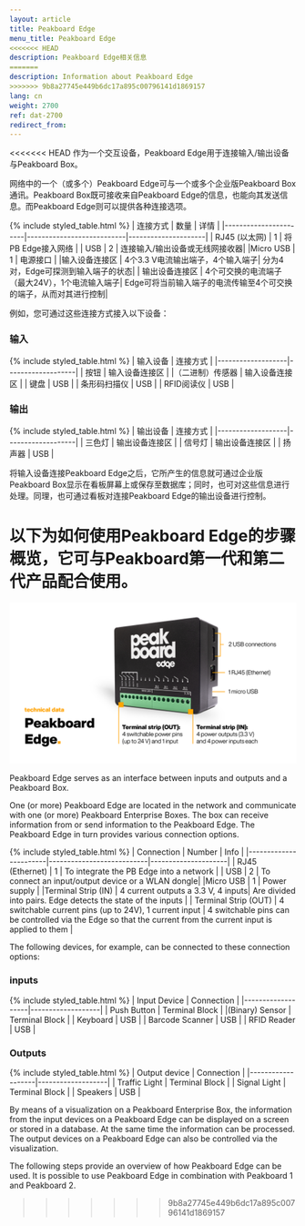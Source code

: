 ```yaml
---
layout: article
title: Peakboard Edge
menu_title: Peakboard Edge 
<<<<<<< HEAD
description: Peakboard Edge相关信息
=======
description: Information about Peakboard Edge
>>>>>>> 9b8a27745e449b6dc17a895c00796141d1869157
lang: cn
weight: 2700
ref: dat-2700
redirect_from:
---
```


<<<<<<< HEAD
作为一个交互设备，Peakboard Edge用于连接输入/输出设备与Peakboard Box。

网络中的一个（或多个）Peakboard Edge可与一个或多个企业版Peakboard Box通讯。Peakboard Box既可接收来自Peakboard Edge的信息，也能向其发送信息。而Peakboard Edge则可以提供各种连接选项。

{% include styled_table.html %}
| 连接方式 | 数量 | 详情 |
|-----------------------|---------------------------|---------------------|
| RJ45 (以太网) | 1 | 将PB Edge接入网络 |
| USB | 2 | 连接输入/输出设备或无线网接收器|
|Micro USB | 1 | 电源接口 |
|输入设备连接区 | 4个3.3 V电流输出端子，4个输入端子| 分为4对，Edge可探测到输入端子的状态|
| 输出设备连接区 | 4个可交换的电流端子（最大24V），1个电流输入端子| Edge可将当前输入端子的电流传输至4个可交换的端子，从而对其进行控制|


例如，您可通过这些连接方式接入以下设备：


### 输入

{% include styled_table.html %}
| 输入设备 | 连接方式 |
|-------------------|-------------------|
| 按钮 | 输入设备连接区 |
|（二进制）传感器 | 输入设备连接区 |
| 键盘 | USB |
| 条形码扫描仪 | USB |
| RFID阅读仪 | USB |


### 输出

{% include styled_table.html %}
| 输出设备 | 连接方式 |
|-------------------|-------------------|
| 三色灯 | 输出设备连接区 |
| 信号灯 | 输出设备连接区 |
| 扬声器 | USB |


将输入设备连接Peakboard Edge之后，它所产生的信息就可通过企业版Peakboard Box显示在看板屏幕上或保存至数据库；同时，也可对这些信息进行处理。同理，也可通过看板对连接Peakboard Edge的输出设备进行控制。 

以下为如何使用Peakboard Edge的步骤概览，它可与Peakboard第一代和第二代产品配合使用。
=======
![Peakboard Edge](/assets/images/data-sources/peakboard-edge/peakboard-edge_technical-details_en.png)

Peakboard Edge serves as an interface between inputs and outputs and a Peakboard Box. 

One (or more) Peakboard Edge are located in the network and communicate with one (or more) Peakboard Enterprise Boxes. The box can receive information from or send information to the Peakboard Edge. The Peakboard Edge in turn provides various connection options.

{% include styled_table.html %}
| Connection | Number | Info |
|-----------------------|---------------------------|---------------------|
| RJ45 (Ethernet) | 1 | To integrate the PB Edge into a network |
| USB | 2 | To connect an input/output device or a WLAN dongle|
|Micro USB | 1 | Power supply |
|Terminal Strip (IN) | 4 current outputs a 3.3 V, 4 inputs| Are divided into pairs. Edge detects the state of the inputs |
| Terminal Strip (OUT) | 4 switchable current pins (up to 24V), 1 current input | 4 switchable pins can be controlled via the Edge so that the current from the current input is applied to them |


The following devices, for example, can be connected to these connection options:


### inputs

{% include styled_table.html %}
| Input Device | Connection |
|-------------------|-------------------|
| Push Button | Terminal Block |
|(Binary) Sensor | Terminal Block |
| Keyboard | USB |
| Barcode Scanner | USB |
| RFID Reader | USB |


### Outputs

{% include styled_table.html %}
| Output device | Connection |
|-------------------|-------------------|
| Traffic Light | Terminal Block |
| Signal Light | Terminal Block |
| Speakers | USB |


By means of a visualization on a Peakboard Enterprise Box, the information from the input devices on a Peakboard Edge can be displayed on a screen or stored in a database. At the same time the information can be processed. The output devices on a Peakboard Edge can also be controlled via the visualization. 

The following steps provide an overview of how Peakboard Edge can be used. It is possible to use Peakboard Edge in combination with Peakboard 1 and Peakboard 2.
>>>>>>> 9b8a27745e449b6dc17a895c00796141d1869157

